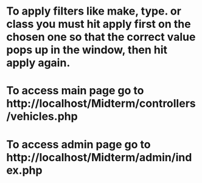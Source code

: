 # To apply filters like make, type. or class you must hit apply first on the chosen one so that the correct value pops up in the window, then hit apply again. 

# To access main page go to http://localhost/Midterm/controllers/vehicles.php

# To access admin page go to http://localhost/Midterm/admin/index.php